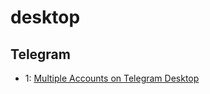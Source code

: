 # desktop

## Telegram

- 1: [Multiple Accounts on Telegram Desktop](https://telegra.ph/tdwin-09-18)
